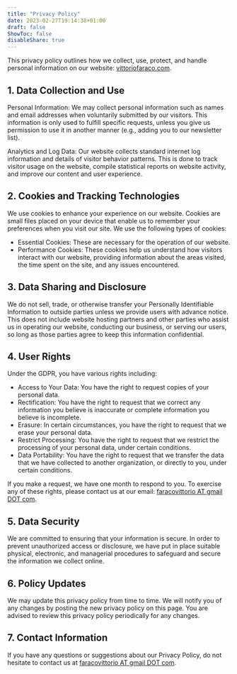 ```yaml
---
title: "Privacy Policy"
date: 2023-02-27T19:14:38+01:00
draft: false
ShowToc: false
disableShare: true
---
```


This privacy policy outlines how we collect, use, protect, and handle personal information on our website: [vittoriofaraco.com](/).

## 1. Data Collection and Use

Personal Information: We may collect personal information such as names and email addresses when voluntarily submitted by our visitors. This information is only used to fulfill specific requests, unless you give us permission to use it in another manner (e.g., adding you to our newsletter list).

Analytics and Log Data: Our website collects standard internet log information and details of visitor behavior patterns. This is done to track visitor usage on the website, compile statistical reports on website activity, and improve our content and user experience.

## 2. Cookies and Tracking Technologies

We use cookies to enhance your experience on our website. Cookies are small files placed on your device that enable us to remember your preferences when you visit our site. We use the following types of cookies:

- Essential Cookies: These are necessary for the operation of our website.
- Performance Cookies: These cookies help us understand how visitors interact with our website, providing information about the areas visited, the time spent on the site, and any issues encountered.

## 3. Data Sharing and Disclosure

We do not sell, trade, or otherwise transfer your Personally Identifiable Information to outside parties unless we provide users with advance notice. This does not include website hosting partners and other parties who assist us in operating our website, conducting our business, or serving our users, so long as those parties agree to keep this information confidential.

## 4. User Rights

Under the GDPR, you have various rights including:

- Access to Your Data: You have the right to request copies of your personal data.
- Rectification: You have the right to request that we correct any information you believe is inaccurate or complete information you believe is incomplete.
- Erasure: In certain circumstances, you have the right to request that we erase your personal data.
- Restrict Processing: You have the right to request that we restrict the processing of your personal data, under certain conditions.
- Data Portability: You have the right to request that we transfer the data that we have collected to another organization, or directly to you, under certain conditions.

If you make a request, we have one month to respond to you. To exercise any of these rights, please contact us at our email: [faracovittorio AT gmail DOT com](mailto:faracovittorio@gmail.com).

## 5. Data Security

We are committed to ensuring that your information is secure. In order to prevent unauthorized access or disclosure, we have put in place suitable physical, electronic, and managerial procedures to safeguard and secure the information we collect online.

## 6. Policy Updates

We may update this privacy policy from time to time. We will notify you of any changes by posting the new privacy policy on this page. You are advised to review this privacy policy periodically for any changes.

## 7. Contact Information

If you have any questions or suggestions about our Privacy Policy, do not hesitate to contact us at [faracovittorio AT gmail DOT com](mailto:faracovittorio@gmail.com).
